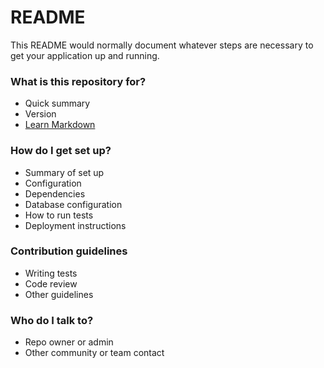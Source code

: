 # README #

This README would normally document whatever steps are necessary to get your application up and running.

### What is this repository for? ###

* Quick summary
* Version
* [Learn Markdown](https://github.com./tutorials/markdowndemo)

### How do I get set up? ###

* Summary of set up
* Configuration
* Dependencies
* Database configuration
* How to run tests
* Deployment instructions

### Contribution guidelines ###

* Writing tests
* Code review
* Other guidelines

### Who do I talk to? ###

* Repo owner or admin
* Other community or team contact